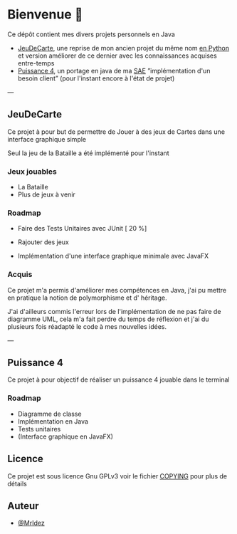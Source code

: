 <!--*******************************************************************************
 * Copyright (c) 2023 Guillaume Baron
 *
 * This file is part of JeuDeCarte.
 *
 * JeuDeCarte is free software: you can redistribute it and/or modify it under the terms of 
 * the GNU General Public License as published by the Free Software Foundation, 
 * either version 3 of the License, or (at your option) any later version.
 *
 * JeuDeCarte is distributed in the hope that it will be useful, but WITHOUT ANY 
 * WARRANTY; without even the implied warranty of MERCHANTABILITY or 
 * FITNESS FOR A PARTICULAR PURPOSE. See the GNU General Public License for 
 * more details.
 * You should have received a copy of the GNU General Public License along with JeuDeCarte. 
 * If not, see <https://www.gnu.org/licenses/>.
 *******************************************************************************-->

# Bienvenue :wave:

Ce dépôt contient mes divers projets personnels en Java

- [JeuDeCarte](#jeudecarte), une reprise de mon ancien projet du même
  nom [en Python](https://github.com/MrIdez/projet-python) et version améliorer de ce dernier avec les connaissances
  acquises entre-temps
- [Puissance 4](#puissance-4), un portage en java de ma [SAE](https://github.com/MrIdez/SAE) ”implémentation d'un besoin
  client” (pour l'instant encore à l'état de projet)

—

## JeuDeCarte

Ce projet à pour but de permettre de Jouer à des jeux de Cartes dans une interface graphique simple

Seul la jeu de la Bataille a été implémenté pour l'instant

### Jeux jouables

- La Bataille
- Plus de jeux à venir

### Roadmap

- Faire des Tests Unitaires avec JUnit [ 20 %]

- Rajouter des jeux

- Implémentation d'une interface graphique minimale avec JavaFX

### Acquis

Ce projet m'a permis d'améliorer mes compétences en Java, j'ai pu mettre en pratique la notion de polymorphisme et d'
héritage.

J'ai d'ailleurs commis l'erreur lors de l'implémentation de ne pas faire de diagramme UML, cela m'a fait perdre du temps
de réflexion et j'ai du plusieurs fois réadapté le code à mes nouvelles idées.

—

## Puissance 4

Ce projet à pour objectif de réaliser un puissance 4 jouable dans le terminal

### Roadmap

- Diagramme de classe
- Implémentation en Java
- Tests unitaires
- (Interface graphique en JavaFX)

## Licence

Ce projet est sous licence Gnu GPLv3 voir le fichier [COPYING](COPYING) pour plus de détails

## Auteur

- [@MrIdez](https://www.github.com/MrIdez)
